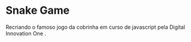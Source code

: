 # Snake Game

Recriando o famoso jogo da cobrinha em curso de javascript pela Digital Innovation One .